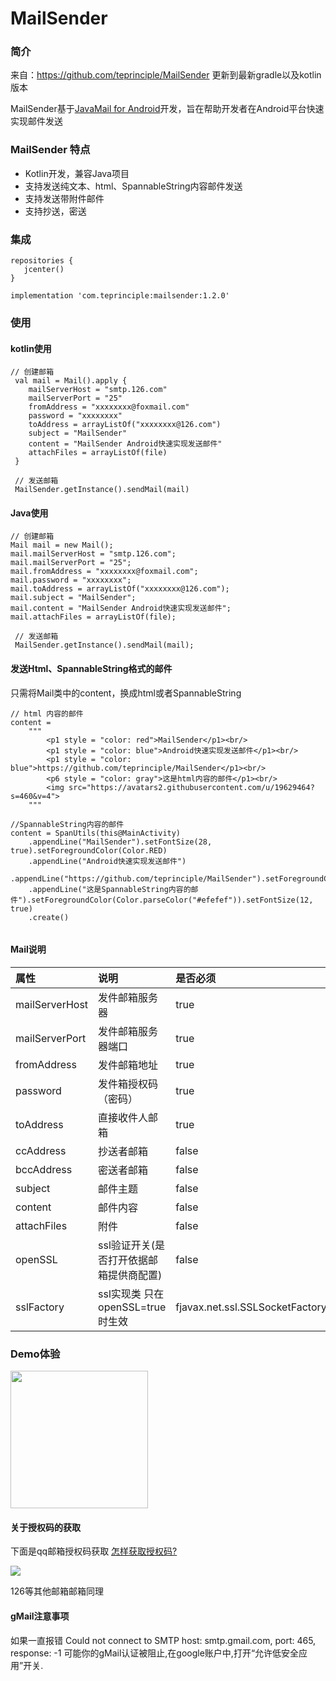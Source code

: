 # MailSender

### 简介

来自：https://github.com/teprinciple/MailSender
更新到最新gradle以及kotlin版本

MailSender基于[JavaMail for Android](https://javaee.github.io/javamail/Android)开发，旨在帮助开发者在Android平台快速实现邮件发送

### MailSender 特点

* Kotlin开发，兼容Java项目
* 支持发送纯文本、html、SpannableString内容邮件发送
* 支持发送带附件邮件
* 支持抄送，密送

### 集成

```
repositories {
   jcenter()    
}

implementation 'com.teprinciple:mailsender:1.2.0'
```

### 使用

#### kotlin使用

```
// 创建邮箱
 val mail = Mail().apply {
    mailServerHost = "smtp.126.com"
    mailServerPort = "25"
    fromAddress = "xxxxxxxx@foxmail.com"
    password = "xxxxxxxx"
    toAddress = arrayListOf("xxxxxxxx@126.com")
    subject = "MailSender"
    content = "MailSender Android快速实现发送邮件"
    attachFiles = arrayListOf(file)
 }
 
 // 发送邮箱
 MailSender.getInstance().sendMail(mail)
```

#### Java使用

```
// 创建邮箱
Mail mail = new Mail();
mail.mailServerHost = "smtp.126.com";
mail.mailServerPort = "25";
mail.fromAddress = "xxxxxxxx@foxmail.com";
mail.password = "xxxxxxxx";
mail.toAddress = arrayListOf("xxxxxxxx@126.com");
mail.subject = "MailSender";
mail.content = "MailSender Android快速实现发送邮件";
mail.attachFiles = arrayListOf(file);

 // 发送邮箱
 MailSender.getInstance().sendMail(mail);
```

#### 发送Html、SpannableString格式的邮件

只需将Mail类中的content，换成html或者SpannableString

```
// html 内容的邮件
content = 
    """
        <p1 style = "color: red">MailSender</p1><br/>
        <p1 style = "color: blue">Android快速实现发送邮件</p1><br/>
        <p1 style = "color: blue">https://github.com/teprinciple/MailSender</p1><br/>
        <p6 style = "color: gray">这是html内容的邮件</p1><br/>
        <img src="https://avatars2.githubusercontent.com/u/19629464?s=460&v=4">
    """
    
//SpannableString内容的邮件
content = SpanUtils(this@MainActivity)
    .appendLine("MailSender").setFontSize(28, true).setForegroundColor(Color.RED)
    .appendLine("Android快速实现发送邮件")
    .appendLine("https://github.com/teprinciple/MailSender").setForegroundColor(Color.BLUE)
    .appendLine("这是SpannableString内容的邮件").setForegroundColor(Color.parseColor("#efefef")).setFontSize(12, true)
    .create()    
    
```

#### Mail说明

| 属性             | 说明                        | 是否必须                            |
|:---------------|:--------------------------|:--------------------------------|
| mailServerHost | 发件邮箱服务器                   | true                            |
| mailServerPort | 发件邮箱服务器端口                 | true                            |
| fromAddress    | 发件邮箱地址                    | true                            |
| password       | 发件箱授权码（密码）                | true                            |
| toAddress      | 直接收件人邮箱                   | true                            |
| ccAddress      | 抄送者邮箱                     | false                           |
| bccAddress     | 密送者邮箱                     | false                           |
| subject        | 邮件主题                      | false                           |
| content        | 邮件内容                      | false                           |
| attachFiles    | 附件                        | false                           |
| openSSL        | ssl验证开关(是否打开依据邮箱提供商配置)    | false                           |
| sslFactory     | ssl实现类  只在openSSL=true时生效 | fjavax.net.ssl.SSLSocketFactory |

### Demo体验

<img src="https://github.com/teprinciple/MailSender/blob/master/img/demo.png" width="220">

#### 关于授权码的获取

下面是qq邮箱授权码获取
[怎样获取授权码?](https://service.mail.qq.com/cgi-bin/help?subtype=1&&id=28&&no=1001256)

![](http://upload-images.jianshu.io/upload_images/2368611-58043f5d5d0b6137.png?imageMogr2/auto-orient/strip%7CimageView2/2/w/1240)

126等其他邮箱邮箱同理

#### gMail注意事项

如果一直报错 Could not connect to SMTP host: smtp.gmail.com, port: 465, response: -1
可能你的gMail认证被阻止,在google账户中,打开“允许低安全应用”开关.


